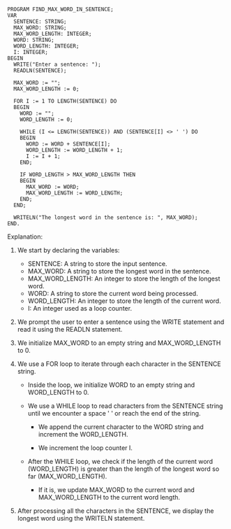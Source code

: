 ```portugal
PROGRAM FIND_MAX_WORD_IN_SENTENCE;
VAR
  SENTENCE: STRING;
  MAX_WORD: STRING;
  MAX_WORD_LENGTH: INTEGER;
  WORD: STRING;
  WORD_LENGTH: INTEGER;
  I: INTEGER;
BEGIN
  WRITE("Enter a sentence: ");
  READLN(SENTENCE);

  MAX_WORD := "";
  MAX_WORD_LENGTH := 0;

  FOR I := 1 TO LENGTH(SENTENCE) DO
  BEGIN
    WORD := "";
    WORD_LENGTH := 0;

    WHILE (I <= LENGTH(SENTENCE)) AND (SENTENCE[I] <> ' ') DO
    BEGIN
      WORD := WORD + SENTENCE[I];
      WORD_LENGTH := WORD_LENGTH + 1;
      I := I + 1;
    END;

    IF WORD_LENGTH > MAX_WORD_LENGTH THEN
    BEGIN
      MAX_WORD := WORD;
      MAX_WORD_LENGTH := WORD_LENGTH;
    END;
  END;

  WRITELN("The longest word in the sentence is: ", MAX_WORD);
END.
```

Explanation:

1. We start by declaring the variables:
   - SENTENCE: A string to store the input sentence.
   - MAX_WORD: A string to store the longest word in the sentence.
   - MAX_WORD_LENGTH: An integer to store the length of the longest word.
   - WORD: A string to store the current word being processed.
   - WORD_LENGTH: An integer to store the length of the current word.
   - I: An integer used as a loop counter.

2. We prompt the user to enter a sentence using the WRITE statement and read it using the READLN statement.

3. We initialize MAX_WORD to an empty string and MAX_WORD_LENGTH to 0.

4. We use a FOR loop to iterate through each character in the SENTENCE string.

   - Inside the loop, we initialize WORD to an empty string and WORD_LENGTH to 0.

   - We use a WHILE loop to read characters from the SENTENCE string until we encounter a space ' ' or reach the end of the string.

     - We append the current character to the WORD string and increment the WORD_LENGTH.

     - We increment the loop counter I.

   - After the WHILE loop, we check if the length of the current word (WORD_LENGTH) is greater than the length of the longest word so far (MAX_WORD_LENGTH).

     - If it is, we update MAX_WORD to the current word and MAX_WORD_LENGTH to the current word length.

5. After processing all the characters in the SENTENCE, we display the longest word using the WRITELN statement.